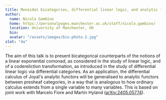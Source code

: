 ```yaml
---
title: Monoidal bicategories, differential linear logic, and analytic functors 
author: 
  name: Nicola Gambino
  home: https://personalpages.manchester.ac.uk/staff/nicola.gambino/
  location: University of Manchester, UK 
  bio: 
  avatar: "/assets/images/bio-photo-2.jpg"
slot: "4a" 
---
```


The aim of this talk is to present bicategorical counterparts of the notions of a linear exponential comonad, as considered in the study of linear logic, and of a codereliction transformation, as introduced in the study of differential linear logic via differential categories. As an application, the differential calculus of Joyal's analytic functors will be generalised to analytic functors between presheaf categories, in a way that is analogous to how ordinary calculus extends from a single variable to many variables. This is based on joint work with Marcelo Fiore and Martin Hyland ([arXiv:2405.05774](https://arxiv.org/abs/2405.05774)).


